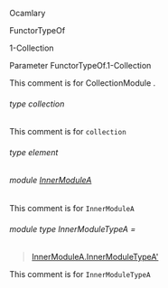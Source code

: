Ocamlary

FunctorTypeOf

1-Collection

Parameter FunctorTypeOf.1-Collection

This comment is for CollectionModule .

<a id="type-collection"></a>

###### type collection

This comment is for `collection`

<a id="type-element"></a>

###### type element

<a id="module-InnerModuleA"></a>

###### module [InnerModuleA](Ocamlary.FunctorTypeOf.argument-1-Collection.InnerModuleA.md)

This comment is for `InnerModuleA`

<a id="module-type-InnerModuleTypeA"></a>

###### module type InnerModuleTypeA =

> [InnerModuleA.InnerModuleTypeA'](Ocamlary.FunctorTypeOf.argument-1-Collection.InnerModuleA.module-type-InnerModuleTypeA'.md)


This comment is for `InnerModuleTypeA`